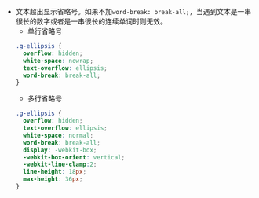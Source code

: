 * 文本超出显示省略号。如果不加```word-break: break-all;```，当遇到文本是一串很长的数字或者是一串很长的连续单词时则无效。
    - 单行省略号
    ```css
    .g-ellipsis {
      overflow: hidden;
      white-space: nowrap;
      text-overflow: ellipsis;
      word-break: break-all;
    }
    ```
    - 多行省略号
    ```css
    .g-ellipsis {
      overflow: hidden;
      text-overflow: ellipsis;
      white-space: normal;
      word-break: break-all;
      display: -webkit-box;
      -webkit-box-orient: vertical;
      -webkit-line-clamp:2;
      line-height: 18px;
      max-height: 36px;
    }
    ```
